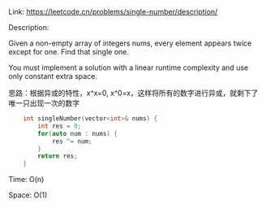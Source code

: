 Link: https://leetcode.cn/problems/single-number/description/

Description:

Given a non-empty array of integers nums, every element appears twice except for one. Find that single one.

You must implement a solution with a linear runtime complexity and use only constant extra space.

思路：根据异或的特性，x^x=0, x^0=x，这样将所有的数字进行异或，就剩下了唯一只出现一次的数字

```c++
    int singleNumber(vector<int>& nums) {
        int res = 0;
        for(auto num : nums) {
            res ^= num;
        }
        return res;
    }
```

Time: O(n)

Space: O(1)
